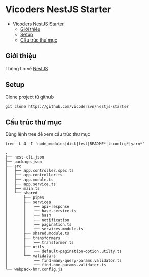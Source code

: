 # Vicoders NestJS Starter
- [Vicoders NestJS Starter](#vicoders-nestjs-starter)
  - [Giới thiệu](#giới-thiệu)
  - [Setup](#setup)
  - [Cấu trúc thư mục](#cấu-trúc-thư-mục)

<a name="giới-thiệu"></a>
## Giới thiệu

Thông tin về [NestJS](https://docs.nestjs.com/)

<a name="setup"></a>
## Setup

Clone project từ github

```
git clone https://github.com/vicodersvn/nestjs-starter
```
<a name="cấu-trúc-thư-mục"></a>
## Cấu trúc thư mục

Dùng lệnh tree để xem cấu trúc thư mục 
```
tree -L 4 -I 'node_modules|dist|test|README*|tsconfig*|yarn*'

.
├── nest-cli.json
├── package.json
├── src
│   ├── app.controller.spec.ts
│   ├── app.controller.ts
│   ├── app.module.ts
│   ├── app.service.ts
│   ├── main.ts
│   └── shared
│       ├── pipes
│       ├── services
│       │   ├── api-response
│       │   ├── base.service.ts
│       │   ├── hash
│       │   ├── notification
│       │   ├── pagination.ts
│       │   └── services.module.ts
│       ├── shared.module.ts
│       ├── transformers
│       │   └── transformer.ts
│       ├── utils
│       │   └── default-pagination-option.utilty.ts
│       └── validators
│           ├── find-many-query-params.validator.ts
│           └── find-one-params.validator.ts
└── webpack-hmr.config.js
```